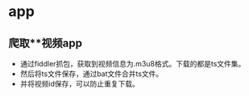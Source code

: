 # app
## 爬取**视频app  
  - 通过fiddler抓包，获取到视频信息为.m3u8格式。下载的都是ts文件集。
  - 然后将ts文件保存，通过bat文件合并ts文件。
  - 并将视频id保存，可以防止重复下载。
